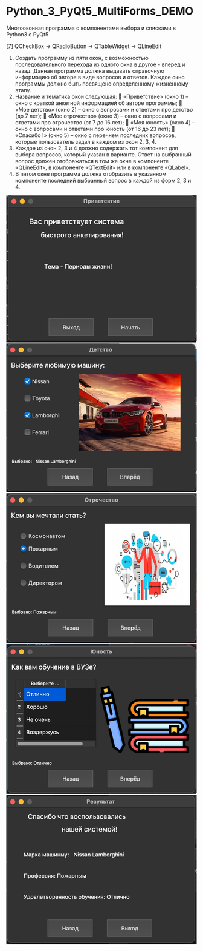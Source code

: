 # Python_3_PyQt5_MultiForms_DEMO
Многооконная программа с компонентами выбора и списками в Python3 с PyQt5

[7] QCheckBox -> QRadioButton -> QTableWidget -> QLineEdit

1. Создать программу из пяти окон, с возможностью последовательного перехода из одного окна в другое -
вперед и назад. Данная программа должна выдавать справочную информацию об авторе в виде вопросов и
ответов. Каждое окно программы должно быть посвящено определенному жизненному этапу.
2. Название и тематика окон следующая:
 «Приветствие» (окно 1) – окно с краткой анкетной информацией об авторе программы;
 «Мое детство» (окно 2) – окно с вопросами и ответами про детство (до 7 лет);
 «Мое отрочество» (окно 3) – окно с вопросами и ответами про отрочество (от 7 до 16 лет);
 «Моя юность» (окно 4) – окно с вопросами и ответами про юность (от 16 до 23 лет);
 «Спасибо !» (окно 5) – окно с перечнем последних вопросов, которые пользователь задал в каждом
из окон 2, 3, 4.
3. Каждое из окон 2, 3 и 4 должно содержать тот компонент для выбора вопросов, который указан в варианте.
Ответ на выбранный вопрос должен отображаться в том же окне в компоненте «QLineEdit», в компоненте
«QTextEdit» или в компоненте «QLabel».
4. В пятом окне программа должна отобразить в указанном компоненте последний выбранный вопрос в каждой
из форм 2, 3 и 4.


![Screenshot](scr1.jpg)
![Screenshot](scr2.jpg)
![Screenshot](scr3.jpg)
![Screenshot](scr4.jpg)
![Screenshot](scr5.jpg)
